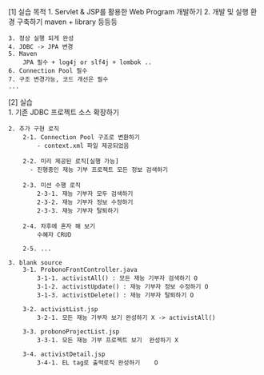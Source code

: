 ﻿[1] 실습 목적
	1. Servlet & JSP를 활용한 Web Program 개발하기
	2. 개발 및 실행 환경 구축하기
		maven + library 등등등
		
	3. 정상 실행 되게 완성
	4. JDBC -> JPA 변경
	5. Maven 
		JPA 필수 + log4j or slf4j + lombok ..
	6. Connection Pool 필수 
	7. 구조 변경가능, 코드 개선은 필수 
	...
		
		
[2] 실습  
	1. 기존 JDBC 프로젝트 소스 확장하기
		
	2. 추가 구현 로직
		2-1. Connection Pool 구조로 변환하기
			- context.xml 파일 제공되었음 
		
		2-2. 미리 제공된 로직[실행 가능]
		  - 진행중인 재능 기부 프로젝트 모든 정보 검색하기
				
		2-3. 미션 수행 로직
			2-3-1. 재능 기부자 모두 검색하기
			2-3-2. 재능 기부자 정보 수정하기
			2-3-3. 재능 기부자 탈퇴하기
			
		2-4. 차후에 혼자 해 보기
			수혜자 CRUD	
		
		2-5. ...		
		
	3. blank source
		3-1. ProbonoFrontController.java
			3-1-1. activistAll() : 모든 재능 기부자 검색하기 O
			3-1-2. activistUpdate() : 재능 기부자 정보 수정하기 O
			3-1-3. activistDelete() : 재능 기부자 탈퇴하기 O
		
		3-2. activistList.jsp		
			3-2-1. 모든 재능 기부자 보기 완성하기 X -> activistAll()
			
		3-3. probonoProjectList.jsp
			3-3-1. 모든 재능 기부 프로젝트 보기  완성하기 X
			
		3-4. activistDetail.jsp
			3-4-1. EL tag로 출력로직 완성하기	O
			
			
			